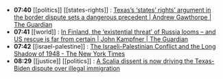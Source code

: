 - **07:40** [[politics]] [[states-rights]] :  [Texas’s ‘states’ rights’ argument in the border dispute sets a dangerous precedent | Andrew Gawthorpe | The Guardian](https://www.theguardian.com/commentisfree/2024/feb/02/texas-mexico-border-states-rights-supreme-court-republican)
- **07:41** [[world]] :  [In Finland, the ‘existential threat’ of Russia looms – and US rescue is far from certain | John Kampfner | The Guardian](https://www.theguardian.com/commentisfree/2024/feb/02/finland-russia-us-election-president-vladimir-putin-donald-trump)
- **07:42** [[israel-palestine]] :  [The Israeli-Palestinian Conflict and the Long Shadow of 1948 - The New York Times](https://www.nytimes.com/interactive/2024/02/01/magazine/israel-founding-palestinian-conflict.html?utm_source=newsshowcase&utm_medium=gnews&utm_campaign=CDAQloX1lOr15YvLARiB---G5JS6_JABKg8IACoHCAowjuuKAzCWrzw&utm_content=rundown&gaa_at=g&gaa_n=AZsHK_n_teoAhAO9Kmsr93F9QU5ihXIhyvNkfezYsvMUKBx-2Dcj31wl1vTDLmdCFF0pvonxeMtOQDwnPiNubmQHqaLj37ABmQ%3D%3D&gaa_ts=65bcef0b&gaa_sig=ErLFfTAh7K6Mhpg3iTXr1oyFu7XvXqjtdKIP5tN2d53TmH6J5XZAmd6Ejh8asengU4ueF0LDdfrWcoQirn8sCQ%3D%3D)
- **08:29** [[justice]] [[politics]] :  [A Scalia dissent is now driving the Texas-Biden dispute over illegal immigration](https://news.yahoo.com/decade-old-scalia-dissent-now-163139715.html?guccounter=1)